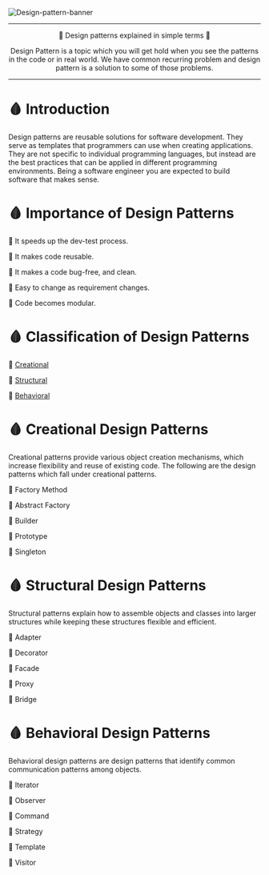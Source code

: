 ![Design-pattern-banner](https://firebasestorage.googleapis.com/v0/b/netflix-clone-90235.appspot.com/o/design-pattern-banner.png?alt=media&token=cb35c906-318f-48ab-9649-8118a80df9b2)

***

<p align="center">
🎒 Design patterns explained in simple terms  🎒
</p>

<p align="center">
Design Pattern is a topic which you will get hold when you see the patterns in the code or in real world. We have common recurring problem and design pattern is a solution to some of those problems.
</p>

***

🩸 Introduction
===============
Design patterns are reusable solutions for software development. They serve as templates that programmers can use when creating applications. They are not specific to individual programming languages, but instead are the best practices that can be applied in different programming environments.
Being a software engineer you are expected to build software that makes sense.

🩸 Importance of Design Patterns
================================
🎱 It speeds up the dev-test process.

🎱 It makes code reusable.

🎱 It makes a code bug-free, and clean.

🎱 Easy to change as requirement changes.

🎱 Code becomes modular.

🩸 Classification of Design Patterns
====================================
🎱 [Creational](#-creational-design-patterns)

🎱 [Structural](#-structural-design-patterns)

🎱 [Behavioral](#-behavioral-design-patterns)

🩸 Creational Design Patterns
=============================
Creational patterns provide various object creation mechanisms, which increase flexibility and reuse of existing code. The following are the design patterns which fall under creational patterns.

🎱 Factory Method

🎱 Abstract Factory

🎱 Builder

🎱 Prototype

🎱 Singleton

🩸 Structural Design Patterns
=============================
Structural patterns explain how to assemble objects and classes into larger structures while keeping these structures flexible and efficient.

🎱 Adapter

🎱 Decorator

🎱 Facade

🎱 Proxy

🎱 Bridge

🩸 Behavioral Design Patterns
=============================
Behavioral design patterns are design patterns that identify common communication patterns among objects.

🎱 Iterator

🎱 Observer

🎱 Command

🎱 Strategy

🎱 Template

🎱 Visitor